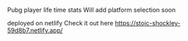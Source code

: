 Pubg player life time stats
Will add platform selection soon

deployed on netlify
Check it out here https://stoic-shockley-59d8b7.netlify.app/